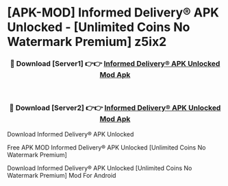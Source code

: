 # [APK-MOD] Informed Delivery® APK Unlocked - [Unlimited Coins No Watermark Premium] z5ix2



<div align="center">
<h3>🔴 Download [Server1] 👉👉 <a href="https://momento.my/?title=Informed_Delivery®_APK_Unlocked">Informed Delivery® APK Unlocked Mod Apk</a></h3><br>

<h3>🔴 Download [Server2] 👉👉 <a href="https://momento.my/?title=Informed_Delivery®_APK_Unlocked">Informed Delivery® APK Unlocked Mod Apk</a></h3>
</div>



Download Informed Delivery® APK Unlocked 

Free APK MOD Informed Delivery® APK Unlocked [Unlimited Coins No Watermark Premium]

Download Informed Delivery® APK Unlocked [Unlimited Coins No Watermark Premium] Mod For Android
